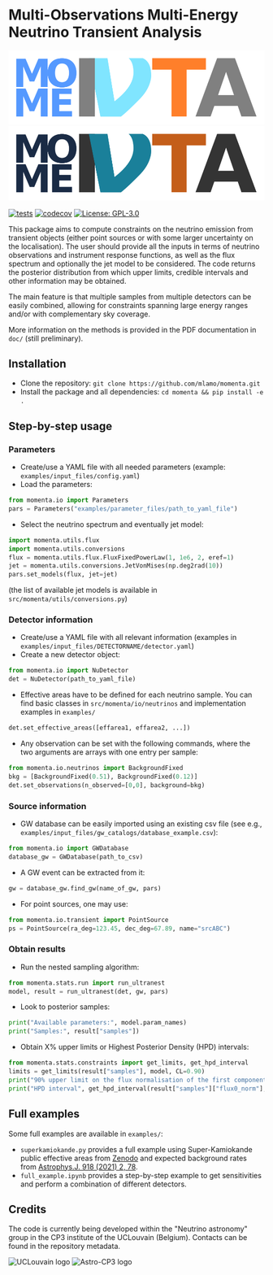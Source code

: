 # Multi-Observations Multi-Energy Neutrino Transient Analysis

![MOMENTA logo](https://github.com/mlamo/jang/blob/main/doc/logo_v1_darkmode.svg#gh-dark-mode-only)
![MOMENTA logo](https://github.com/mlamo/jang/blob/main/doc/logo_v1_lightmode.svg#gh-light-mode-only)

[![tests](https://github.com/mlamo/momenta/actions/workflows/tests.yml/badge.svg)](https://github.com/mlamo/momenta/actions/workflows/tests.yml)
[![codecov](https://codecov.io/gh/mlamo/momenta/branch/main/graph/badge.svg?token=PVBSZ9P7TR)](https://codecov.io/gh/mlamo/momenta)
[![License: GPL-3.0](https://img.shields.io/badge/License-GPLv3-blue.svg)](https://opensource.org/licenses/GPL-3.0)

This package aims to compute constraints on the neutrino emission from transient objects (either point sources or with some larger uncertainty on the localisation). The user should provide all the inputs in terms of neutrino observations and instrument response functions, as well as the flux spectrum and optionally the jet model to be considered. The code returns the posterior distribution from which upper limits, credible intervals and other information may be obtained. 

The main feature is that multiple samples from multiple detectors can be easily combined, allowing for constraints spanning large energy ranges and/or with complementary sky coverage.

More information on the methods is provided in the PDF documentation in ``doc/`` (still preliminary).

## Installation

* Clone the repository: ``git clone https://github.com/mlamo/momenta.git``
* Install the package and all dependencies: ``cd momenta && pip install -e .``

## Step-by-step usage

### Parameters

* Create/use a YAML file with all needed parameters (example: ``examples/input_files/config.yaml``)
* Load the parameters:
```python
from momenta.io import Parameters
pars = Parameters("examples/parameter_files/path_to_yaml_file")
```

* Select the neutrino spectrum and eventually jet model:
```python
import momenta.utils.flux
import momenta.utils.conversions
flux = momenta.utils.flux.FluxFixedPowerLaw(1, 1e6, 2, eref=1)
jet = momenta.utils.conversions.JetVonMises(np.deg2rad(10))
pars.set_models(flux, jet=jet)
```
(the list of available jet models is available in ``src/momenta/utils/conversions.py``)

### Detector information
   
* Create/use a YAML file with all relevant information (examples in ``examples/input_files/DETECTORNAME/detector.yaml``)
* Create a new detector object:
```python
from momenta.io import NuDetector
det = NuDetector(path_to_yaml_file)
```

* Effective areas have to be defined for each neutrino sample. You can find basic classes in ``src/momenta/io/neutrinos`` and implementation examples in ``examples/``
```python
det.set_effective_areas([effarea1, effarea2, ...])
```

* Any observation can be set with the following commands, where the two arguments are arrays with one entry per sample:
```python
from momenta.io.neutrinos import BackgroundFixed
bkg = [BackgroundFixed(0.51), BackgroundFixed(0.12)]
det.set_observations(n_observed=[0,0], background=bkg)
```

### Source information

* GW database can be easily imported using an existing csv file (see e.g., ``examples/input_files/gw_catalogs/database_example.csv``):
```python
from momenta.io import GWDatabase
database_gw = GWDatabase(path_to_csv)
```

* A GW event can be extracted from it:
```python
gw = database_gw.find_gw(name_of_gw, pars)
```

* For point sources, one may use:
```python
from momenta.io.transient import PointSource
ps = PointSource(ra_deg=123.45, dec_deg=67.89, name="srcABC")
```

### Obtain results

* Run the nested sampling algorithm:
```python
from momenta.stats.run import run_ultranest
model, result = run_ultranest(det, gw, pars)
```

* Look to posterior samples:
```python
print("Available parameters:", model.param_names)
print("Samples:", result["samples"])
```

* Obtain X% upper limits or Highest Posterior Density (HPD) intervals:
```python
from momenta.stats.constraints import get_limits, get_hpd_interval
limits = get_limits(result["samples"], model, CL=0.90)
print("90% upper limit on the flux normalisation of the first component", limits["flux0_norm"])
print("HPD interval", get_hpd_interval(result["samples"]["flux0_norm"], CL=0.90))
```

## Full examples

Some full examples are available in `examples/`:
* `superkamiokande.py` provides a full example using Super-Kamiokande public effective areas from [Zenodo](https://zenodo.org/records/4724823) and expected background rates from [Astrophys.J. 918 (2021) 2, 78](https://doi.org/10.3847/1538-4357/ac0d5a).
* `full_example.ipynb` provides a step-by-step example to get sensitivities and perform a combination of different detectors.


## Credits

The code is currently being developed within the "Neutrino astronomy" group in the CP3 institute of the UCLouvain (Belgium). Contacts can be found in the repository metadata.

<img src="https://github.com/mlamo/jang/blob/optimisation/doc/logo_UCLouvain.png" alt="UCLouvain logo" height="100"/>
<img src="https://github.com/mlamo/jang/blob/optimisation/doc/logo_AstroCP3.png" alt="Astro-CP3 logo" height="100"/>
